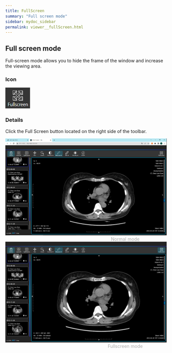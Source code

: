 ```yaml
---
title: FullScreen
summary: "Full screen mode"
sidebar: mydoc_sidebar
permalink: viewer__fullScreen.html
---
```


## Full screen mode

Full-screen mode allows you to hide the frame of the window and increase the viewing area.

### Icon

<img src="images\viewer\full_screen\icon.png" />

### Details

Click the Full Screen button located on the right side of the toolbar.

<img src="images\viewer\full_screen\before.png" />

<div style="color: #aaa; margin-left: 330px">Normal mode</div>
<img src="images\viewer\full_screen\after.png" />

<div style="color: #aaa; margin-left: 320px">Fullscreen mode</div>
